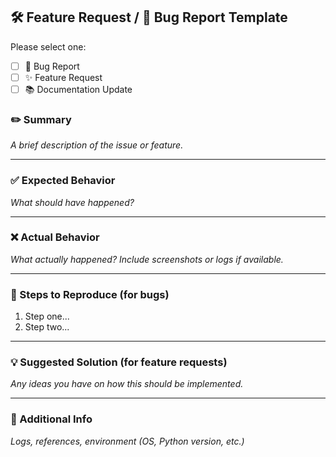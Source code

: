 ## 🛠 Feature Request / 🐞 Bug Report Template

Please select one:
- [ ] 🐞 Bug Report
- [ ] ✨ Feature Request
- [ ] 📚 Documentation Update

### ✏️ Summary
_A brief description of the issue or feature._

---

### ✅ Expected Behavior
_What should have happened?_

---

### ❌ Actual Behavior
_What actually happened? Include screenshots or logs if available._

---

### 🔁 Steps to Reproduce (for bugs)
1. Step one...
2. Step two...

---

### 💡 Suggested Solution (for feature requests)
_Any ideas you have on how this should be implemented._

---

### 📎 Additional Info
_Logs, references, environment (OS, Python version, etc.)_
